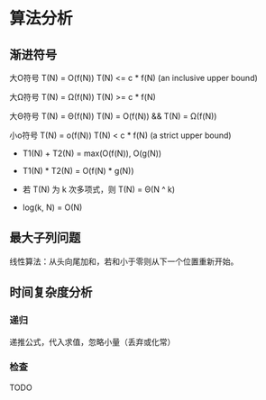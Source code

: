 # 算法分析

## 渐进符号

大O符号 T(N) = O(f(N)) T(N) <= c * f(N) (an inclusive upper bound)

大Ω符号 T(N) = Ω(f(N)) T(N) >= c * f(N)

大Θ符号 T(N) = Θ(f(N)) T(N) = O(f(N)) && T(N) = Ω(f(N))

小o符号 T(N) = o(f(N)) T(N) < c * f(N) (a strict upper bound)

* T1(N) + T2(N) = max(O(f(N)), O(g(N))

* T1(N) * T2(N) = O(f(N) * g(N))

* 若 T(N) 为 k 次多项式，则 T(N) = Θ(N ^ k)

* log(k, N) = O(N)

## 最大子列问题

线性算法：从头向尾加和，若和小于零则从下一个位置重新开始。

## 时间复杂度分析

### 递归

递推公式，代入求值，忽略小量（丢弃或化常）

### 检查

TODO
